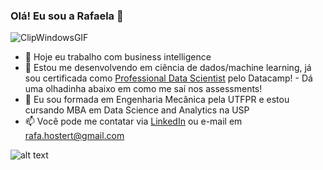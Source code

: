 ### Olá! Eu sou a Rafaela 👋 
![ClipWindowsGIF](https://user-images.githubusercontent.com/77736594/197297267-dee7539f-118a-4c5a-9a53-0e16e475aed1.gif)

- 🔭 Hoje eu trabalho com business intelligence
- 🌱 Estou me desenvolvendo em ciência de dados/machine learning, já sou certificada como <a href="https://www.datacamp.com/certificate/DS0010843184578">Professional Data Scientist</a> pelo Datacamp! - Dá uma olhadinha abaixo em como me saí nos assessments!
- 📘 Eu sou formada em Engenharia Mecânica pela UTFPR e estou cursando MBA em Data Science and Analytics na USP 
- 📫 Você pode me contatar via <a href="https://www.linkedin.com/in/rafaela-hostert">LinkedIn</a> ou e-mail em rafa.hostert@gmail.com

![alt text](https://lh3.googleusercontent.com/QpbCEU14cgtfM2ihis3fQ_NPlnNUlJNlMfHqLr9kDXe3dOcVf4koXQo3kStbAgo-Bw9NBvA1L8H5u2HZbmL4AZAELzV5A1tWFxEbAErq9SjpyYXCJ5XuuGSHwqQfthQOcgQcTYS1qdOIazo1IylteYlpAmAnEQskU7R5_Q2JIgokG1hD3wzhL93BZwcxI1tHghzBQNrIZ6TRVmTAYA3JbneTAk5DULkHdsbN9yZXAb9GyKz_aUl0c1Z_JzP8Mm9Dm10M4JTVdVzydqcDYRkrIcDQ330N33nWSw9nY-QgSUKBm4Nnd77qMwOsOb7BvCYWs6HMQXdxLoIjeWSDqtXeaFLdRdb4r7qDh4406rdOLSESSKFSx67XvpWnQu-udj39iFviQZXjUIisX1Y2PupE96Wd0LKwl-f2tXmPJrDwM4fWmjBFasQnnV9JXhB3THf31ohFEnUi6plp_xrnI1kXM2-llqMRyMC2aOcO-BkGI50DMOBVLY40y8SuvI6fcR-2jSmy0H-VEnCoob-6mNOXjc621TgSJHCXbcbFm_PVqaO_Ow7G3AWtG7uxBEIqSAz5f7tZec_eXSNkqYFGGgZGFFRFUDpoakTNUdKpY9oYHhrG8mZlkETQ6sP5K_K3lVuONUnVGZevFv4Abg2vJY9s8L1Uu3xHvXWTg7c7Y7IjM1XwHv_mvtc5WLgepeo8lqBynKdsu5ulo3kkLbyYV5c2yxrXq7PKXxMvxBRHvC31Y3R5fScgJJ_T0hHDLHSbXf0VpE2WIoKc5ywo2Vv-I57vkNPp6oLNn9pQHccII3U6x9aADyPNkjz1xSe7-NP4RyHaj4uwiTxmYtH8WYPruPZPYfc2JCz7vT-9F8Fetc9ZgsmnOZnddz46kJpPIp23_xYqZqE_yWQVGjTMigjgmYDmf37I3OBxtcdp7xCFOzj8GSGjSJYwlygKCw_2-UYb555of6cyzZ5wXlFqFdjAlxYEgMxX3Jf38d_MlttN-yUGjtS5_O3ZW6eKe7TRxNc=w884-h226-no?authuser=0)


